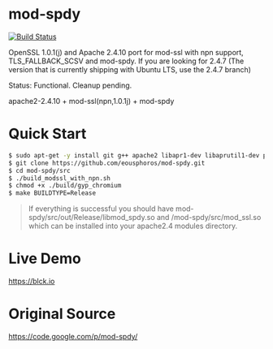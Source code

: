 mod-spdy
========

[![Build Status](https://travis-ci.org/eousphoros/mod-spdy.svg?branch=master)](https://travis-ci.org/eousphoros/mod-spdy)

OpenSSL 1.0.1(j) and Apache 2.4.10 port for mod-ssl with npn support, TLS_FALLBACK_SCSV and mod-spdy. If you are looking for 2.4.7 (The version that is currently shipping with Ubuntu LTS, use the 2.4.7 branch)

Status: Functional. Cleanup pending.

apache2-2.4.10 + mod-ssl(npn,1.0.1j) + mod-spdy


Quick Start
===========
```sh
$ sudo apt-get -y install git g++ apache2 libapr1-dev libaprutil1-dev patch binutils make devscripts
$ git clone https://github.com/eousphoros/mod-spdy.git
$ cd mod-spdy/src
$ ./build_modssl_with_npn.sh
$ chmod +x ./build/gyp_chromium
$ make BUILDTYPE=Release
````
> If everything is successful you should have mod-spdy/src/out/Release/libmod_spdy.so and /mod-spdy/src/mod_ssl.so which can be installed into your apache2.4 modules directory.

Live Demo
=========

https://blck.io

Original Source
===============

https://code.google.com/p/mod-spdy/

